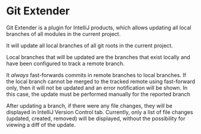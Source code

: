 # Git Extender
Git Extender is a plugin for IntelliJ products, 
which allows updating all local branches of all modules in the current project.

It will update all local branches of all git roots in the current project.

Local branches that will be updated are the branches that exist locally and have been configured
to track a remote branch.

It *always* fast-forwards commits in remote branches to local branches. If the local branch cannot be merged to the
tracked remote using fast-forward only, then it will not be updated and an error notification will be shown. In this
case, the update must be performed manually for the reported branch

After updating a branch, if there were any file changes, they will be displayed in IntelliJ Version Control tab.
Currently, only a list of file changes (updated, created, removed) will be displayed, without the possibility for viewing
a diff of the update.